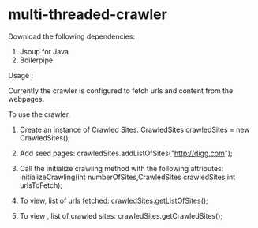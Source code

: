 multi-threaded-crawler
======================

Download the following dependencies:
1. Jsoup for Java
2. Boilerpipe 

Usage :

Currently the crawler is configured to fetch urls and content from the webpages.

To use the crawler,

1. Create an instance of Crawled Sites:
CrawledSites crawledSites = new CrawledSites();

2. Add seed pages:
 crawledSites.addListOfSites("http://digg.com");

3.  Call the initialize crawling method with the following attributes:
initializeCrawling(int numberOfSites,CrawledSites crawledSites,int urlsToFetch);

4. To view, list of urls fetched:
crawledSites.getListOfSites();

5. To view , list of crawled sites:
crawledSites.getCrawledSites();













